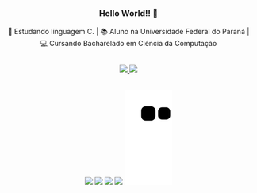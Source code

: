   ##
<div align="center">

  ### Hello World!! 👋
   🌱 Estudando linguagem C.
  | 📚 Aluno na Universidade Federal do Paraná
| 💻 Cursando Bacharelado em Ciência da Computação 
  </div>
    
 
 ##
<div align="center">
  <a href="https://github.com/AndrewsRoman">
  <img height="120em" src="https://github-readme-stats.vercel.app/api?username=AndrewsRoman&show_icons=true&theme=cobalt&include_all_commits=true&count_private=true"/>
  <img height="120em" src="https://github-readme-stats.vercel.app/api/top-langs/?username=AndrewsRoman&layout=compact&langs_count=7&theme=cobalt"/>
</div>
 <br> 
<div align="center"> 
  
  <a href="https://www.instagram.com/andrews.roman/" target="_blank"><img src="https://img.shields.io/badge/-Instagram-%23E4405F?style=for-the-badge&logo=instagram&logoColor=white" target="_blank"></a>
 	<a href="https://www.twitch.tv/zutthor" target="_blank"><img src="https://img.shields.io/badge/Twitch-9146FF?style=for-the-badge&logo=twitch&logoColor=white" target="_blank"></a>
  <a href = "mailto:gitdoandrews@gmail.com"><img src="https://img.shields.io/badge/-Gmail-%23333?style=for-the-badge&logo=gmail&logoColor=white" target="_blank"></a>
  <a href="https://www.linkedin.com/in/andrews-pinheiro-roman-de-araujo-7a70b6251/" target="_blank"><img src="https://img.shields.io/badge/-LinkedIn-%230077B5?style=for-the-badge&logo=linkedin&logoColor=white" target="_blank"></a> 
 ![Snake animation](https://github.com/rafaballerini/rafaballerini/blob/output/github-contribution-grid-snake.svg)
</div>
